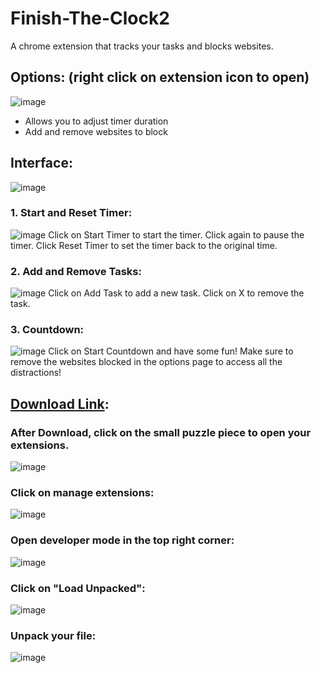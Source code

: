 # Finish-The-Clock2
A chrome extension that tracks your tasks and blocks websites.
## Options: (right click on extension icon to open)
![image](https://github.com/flowingjade/Finish-The-Clock2/assets/89887340/6cc290ed-1813-43c0-90c9-50ba8c1024ef)
- Allows you to adjust timer duration
- Add and remove websites to block
## Interface:
![image](https://github.com/flowingjade/Finish-The-Clock2/assets/89887340/1290ec95-95c0-43f6-9939-d1a328485cfe)
  ### 1. Start and Reset Timer:
  ![image](https://github.com/flowingjade/Finish-The-Clock2/assets/89887340/cdca1154-2115-4972-a683-7e70c2fd27f9)
    Click on Start Timer to start the timer. Click again to pause the timer. Click Reset Timer to set the timer back to the original time.
  ### 2. Add and Remove Tasks:
  ![image](https://github.com/flowingjade/Finish-The-Clock2/assets/89887340/dcf008e2-4d1e-4319-80a1-8481a4ed64ba)
    Click on Add Task to add a new task. Click on X to remove the task.
  ### 3. Countdown:
  ![image](https://github.com/flowingjade/Finish-The-Clock2/assets/89887340/e8433902-237f-44b4-b38b-7057944bfcd2)
    Click on Start Countdown and have some fun!
    Make sure to remove the websites blocked in the options page to access all the distractions!


  ## [Download Link](https://minhaskamal.github.io/DownGit/#/home?url=https://github.com/flowingjade/Finish-The-Clock2):

  ### After Download, click on the small puzzle piece to open your extensions.
![image](https://github.com/flowingjade/Finish-The-Clock2/assets/89887340/2d13a5cf-9aa6-4614-98e3-a3e520f5bc5e)
  ### Click on manage extensions:
![image](https://github.com/flowingjade/Finish-The-Clock2/assets/89887340/23d58b2d-88ff-49b0-b6a4-506522e71089)
  ### Open developer mode in the top right corner:
![image](https://github.com/flowingjade/Finish-The-Clock2/assets/89887340/6e9fb73e-1d82-4871-9e61-22fe136742c9)
  ### Click on "Load Unpacked":
![image](https://github.com/flowingjade/Finish-The-Clock2/assets/89887340/6dc63dc4-a83d-452f-869d-85f6af3d4e46)
  ### Unpack your file:
![image](https://github.com/flowingjade/Finish-The-Clock2/assets/89887340/aca066db-6929-4aff-aba8-3167eb7d0c9f)


